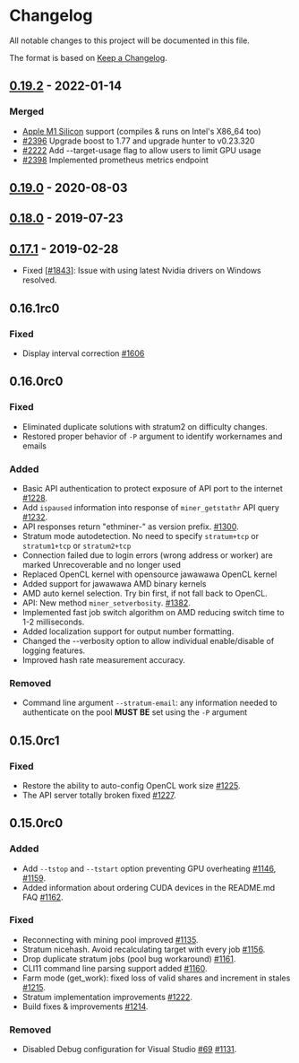 # Changelog

All notable changes to this project will be documented in this file.

The format is based on [Keep a Changelog](https://keepachangelog.com/en/1.0.0/).

## [0.19.2] - 2022-01-14

### Merged

- [Apple M1 Silicon](https://github.com/gyf304/ethminer-m1) support (compiles & runs on Intel's X86_64 too)
- [#2396](https://github.com/ethereum-mining/ethminer/pull/2396) Upgrade boost to 1.77 and upgrade hunter to v0.23.320
- [#2222](https://github.com/ethereum-mining/ethminer/pull/2222) Add --target-usage flag to allow users to limit GPU usage
- [#2398](https://github.com/ethereum-mining/ethminer/pull/2398) Implemented prometheus metrics endpoint

## [0.19.0] - 2020-08-03

## [0.18.0] - 2019-07-23

## [0.17.1] - 2019-02-28

- Fixed [[#1843](https://github.com/ethereum-mining/ethminer/pull/1843)]:
  Issue with using latest Nvidia drivers on Windows resolved.

## 0.16.1rc0

### Fixed

- Display interval correction [#1606](https://github.com/ethereum-mining/ethminer/pull/1606)

## 0.16.0rc0

### Fixed

- Eliminated duplicate solutions with stratum2 on difficulty changes.
- Restored proper behavior of `-P` argument to identify workernames and emails

### Added

- Basic API authentication to protect exposure of API port to the internet [#1228](https://github.com/ethereum-mining/ethminer/pull/1228).
- Add `ispaused` information into response of `miner_getstathr` API query [#1232](https://github.com/ethereum-mining/ethminer/pull/1232).
- API responses return "ethminer-" as version prefix. [#1300](https://github.com/ethereum-mining/ethminer/pull/1300).
- Stratum mode autodetection. No need to specify `stratum+tcp` or `stratum1+tcp` or `stratum2+tcp`
- Connection failed due to login errors (wrong address or worker) are marked Unrecoverable and no longer used
- Replaced OpenCL kernel with opensource jawawawa OpenCL kernel
- Added support for jawawawa AMD binary kernels
- AMD auto kernel selection. Try bin first, if not fall back to OpenCL.
- API: New method `miner_setverbosity`. [#1382](https://github.com/ethereum-mining/ethminer/pull/1382).
- Implemented fast job switch algorithm on AMD reducing switch time to 1-2 milliseconds.
- Added localization support for output number formatting.
- Changed the --verbosity option to allow individual enable/disable of logging features.
- Improved hash rate measurement accuracy.

### Removed

- Command line argument `--stratum-email`: any information needed to authenticate on the pool **MUST BE** set using the `-P` argument

## 0.15.0rc1

### Fixed

- Restore the ability to auto-config OpenCL work size [#1225](https://github.com/ethereum-mining/ethminer/pull/1225).
- The API server totally broken fixed [#1227](https://github.com/ethereum-mining/ethminer/pull/1227).


## 0.15.0rc0

### Added

- Add `--tstop` and `--tstart` option preventing GPU overheating [#1146](https://github.com/ethereum-mining/ethminer/pull/1146), [#1159](https://github.com/ethereum-mining/ethminer/pull/1159).
- Added information about ordering CUDA devices in the README.md FAQ [#1162](https://github.com/ethereum-mining/ethminer/pull/1162).

### Fixed

- Reconnecting with mining pool improved [#1135](https://github.com/ethereum-mining/ethminer/pull/1135).
- Stratum nicehash. Avoid recalculating target with every job [#1156](https://github.com/ethereum-mining/ethminer/pull/1156).
- Drop duplicate stratum jobs (pool bug workaround) [#1161](https://github.com/ethereum-mining/ethminer/pull/1161).
- CLI11 command line parsing support added [#1160](https://github.com/ethereum-mining/ethminer/pull/1160).
- Farm mode (get_work): fixed loss of valid shares and increment in stales [#1215](https://github.com/ethereum-mining/ethminer/pull/1215).
- Stratum implementation improvements [#1222](https://github.com/ethereum-mining/ethminer/pull/1222).
- Build fixes & improvements [#1214](https://github.com/ethereum-mining/ethminer/pull/1214).

### Removed

- Disabled Debug configuration for Visual Studio [#69](https://github.com/ethereum-mining/ethminer/issues/69) [#1131](https://github.com/ethereum-mining/ethminer/pull/1131).

[0.19.2]: https://github.com/danieleftodi/ethminer/releases/tag/v0.19.2
[0.19.0]: https://github.com/ethereum-mining/ethminer/releases/tag/v0.19.0
[0.18.0]: https://github.com/ethereum-mining/ethminer/releases/tag/v0.18.0
[0.17.1]: https://github.com/ethereum-mining/ethminer/releases/tag/v0.17.1
